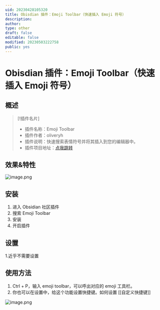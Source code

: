 ```yaml
---
uid: 20230428105320
title: Obisdian 插件：Emoji Toolbar（快速插入 Emoji 符号）
description: 
author: 
type: other
draft: false
editable: false
modified: 20230503222758
public: yes
---
```


# Obisdian 插件：Emoji Toolbar（快速插入 Emoji 符号）

## 概述

>[!插件名片]
>- 插件名称：Emoji Toolbar
>- 插件作者：oliveryh
>- 插件说明：快速搜索表情符号并将其插入到您的编辑器中。
>- 插件项目地址：[点我跳转](https://github.com/oliveryh/obsidian-emoji-toolbar)

## 效果&特性

![image.png](https://cdn.pkmer.cn/images/20230503222718.png)

## 安装

1. 进入 Obsidian 社区插件
2. 搜索 Emoji Toolbar
3. 安装
4. 开启插件

## 设置

1.近乎不需要设置

## 使用方法

1. Ctrl + P，输入 emoji toolbar，可以呼出对应的 emoji 工具栏。
2. 你也可以在设置中，给这个功能设置快捷键。如何设置 [[自定义快捷键]]

![image.png](https://cdn.pkmer.cn/images/20230503222752.png)
